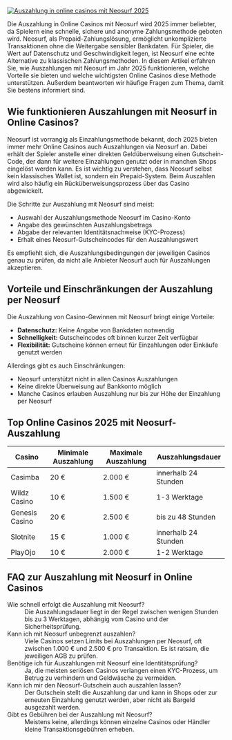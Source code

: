 [![Auszahlung in online casinos mit Neosurf 2025](https://123-caf.pages.dev/gitsignup.png)](https://vrmoo.ru/Bt82HjjY)

<p>Die Auszahlung in Online Casinos mit Neosurf wird 2025 immer beliebter, da Spielern eine schnelle, sichere und anonyme Zahlungsmethode geboten wird. Neosurf, als Prepaid-Zahlungslösung, ermöglicht unkomplizierte Transaktionen ohne die Weitergabe sensibler Bankdaten. Für Spieler, die Wert auf Datenschutz und Geschwindigkeit legen, ist Neosurf eine echte Alternative zu klassischen Zahlungsmethoden. In diesem Artikel erfahren Sie, wie Auszahlungen mit Neosurf im Jahr 2025 funktionieren, welche Vorteile sie bieten und welche wichtigsten Online Casinos diese Methode unterstützen. Außerdem beantworten wir häufige Fragen zum Thema, damit Sie bestens informiert sind.</p>  <h2>Wie funktionieren Auszahlungen mit Neosurf in Online Casinos?</h2> <p>Neosurf ist vorrangig als Einzahlungsmethode bekannt, doch 2025 bieten immer mehr Online Casinos auch Auszahlungen via Neosurf an. Dabei erhält der Spieler anstelle einer direkten Geldüberweisung einen Gutschein-Code, der dann für weitere Einzahlungen genutzt oder in manchen Shops eingelöst werden kann. Es ist wichtig zu verstehen, dass Neosurf selbst kein klassisches Wallet ist, sondern ein Prepaid-System. Beim Auszahlen wird also häufig ein Rücküberweisungsprozess über das Casino abgewickelt.</p> <p>Die Schritte zur Auszahlung mit Neosurf sind meist:</p> <ul> <li>Auswahl der Auszahlungsmethode Neosurf im Casino-Konto</li> <li>Angabe des gewünschten Auszahlungsbetrags</li> <li>Abgabe der relevanten Identitätsnachweise (KYC-Prozess)</li> <li>Erhalt eines Neosurf-Gutscheincodes für den Auszahlungswert</li> </ul> <p>Es empfiehlt sich, die Auszahlungsbedingungen der jeweiligen Casinos genau zu prüfen, da nicht alle Anbieter Neosurf auch für Auszahlungen akzeptieren.</p>  <h2>Vorteile und Einschränkungen der Auszahlung per Neosurf</h2> <p>Die Auszahlung von Casino-Gewinnen mit Neosurf bringt einige Vorteile:</p> <ul> <li><strong>Datenschutz:</strong> Keine Angabe von Bankdaten notwendig</li> <li><strong>Schnelligkeit:</strong> Gutscheincodes oft binnen kurzer Zeit verfügbar</li> <li><strong>Flexibilität:</strong> Gutscheine können erneut für Einzahlungen oder Einkäufe genutzt werden</li> </ul> <p>Allerdings gibt es auch Einschränkungen:</p> <ul> <li>Neosurf unterstützt nicht in allen Casinos Auszahlungen</li> <li>Keine direkte Überweisung auf Bankkonto möglich</li> <li>Manche Casinos erlauben Auszahlung nur bis zur Höhe der Einzahlung per Neosurf</li> </ul>  <h2>Top Online Casinos 2025 mit Neosurf-Auszahlung</h2> <table> <thead> <tr> <th>Casino</th> <th>Minimale Auszahlung</th> <th>Maximale Auszahlung</th> <th>Auszahlungsdauer</th> </tr> </thead> <tbody> <tr> <td>Casimba</td> <td>20 €</td> <td>2.000 €</td> <td>innerhalb 24 Stunden</td> </tr> <tr> <td>Wildz Casino</td> <td>10 €</td> <td>1.500 €</td> <td>1-3 Werktage</td> </tr> <tr> <td>Genesis Casino</td> <td>20 €</td> <td>2.500 €</td> <td>bis zu 48 Stunden</td> </tr> <tr> <td>Slotnite</td> <td>15 €</td> <td>1.000 €</td> <td>innerhalb 24 Stunden</td> </tr> <tr> <td>PlayOjo</td> <td>10 €</td> <td>2.000 €</td> <td>1-2 Werktage</td> </tr> </tbody> </table>  <h2>FAQ zur Auszahlung mit Neosurf in Online Casinos</h2> <dl> <dt>Wie schnell erfolgt die Auszahlung mit Neosurf?</dt> <dd>Die Auszahlungsdauer liegt in der Regel zwischen wenigen Stunden bis zu 3 Werktagen, abhängig vom Casino und der Sicherheitsprüfung.</dd>  <dt>Kann ich mit Neosurf unbegrenzt auszahlen?</dt> <dd>Viele Casinos setzen Limits bei Auszahlungen per Neosurf, oft zwischen 1.000 € und 2.500 € pro Transaktion. Es ist ratsam, die jeweiligen AGB zu prüfen.</dd>  <dt>Benötige ich für Auszahlungen mit Neosurf eine Identitätsprüfung?</dt> <dd>Ja, die meisten seriösen Casinos verlangen einen KYC-Prozess, um Betrug zu verhindern und Geldwäsche zu vermeiden.</dd>  <dt>Kann ich mir den Neosurf-Gutschein auch auszahlen lassen?</dt> <dd>Der Gutschein stellt die Auszahlung dar und kann in Shops oder zur erneuten Einzahlung genutzt werden, aber nicht als Bargeld ausgezahlt werden.</dd>  <dt>Gibt es Gebühren bei der Auszahlung mit Neosurf?</dt> <dd>Meistens keine, allerdings können einzelne Casinos oder Händler kleine Transaktionsgebühren erheben.</dd> </dl>